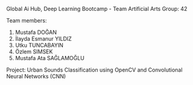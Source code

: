 Global Ai Hub, Deep Learning Bootcamp - Team Artificial Arts
Group: 42

Team members:

1) Mustafa DOĞAN
2) İlayda Esmanur YILDIZ
3) Utku TUNCABAYIN
4) Özlem SIMSEK
5) Mustafa Ata SAĞLAMOĞLU

Project: Urban Sounds Classification using OpenCV and Convolutional Neural Networks (CNN)
